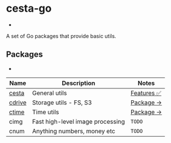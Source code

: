# cesta-go
-
A set of Go packages that provide basic utils.

## Packages
-
| Name             | Description                      | Notes                                  |
|------------------|----------------------------------|----------------------------------------|
| [cesta](cesta)   | General utils                    | [Features ✅](cesta/README.md#Features) |
| [cdrive](cdrive) | Storage utils - FS, S3           | [Package &rightarrow;](cdrive)         |
| [ctime](ctime)   | Time utils                       | [Package &rightarrow;](ctime)          |
| cimg             | Fast high-level image processing | `TODO`                                 |
| cnum             | Anything numbers, money etc      | `TODO`                                 |